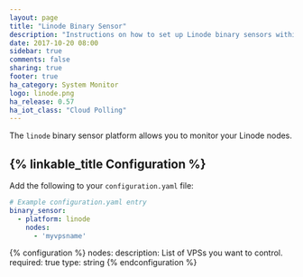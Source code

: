 ```yaml
---
layout: page
title: "Linode Binary Sensor"
description: "Instructions on how to set up Linode binary sensors within Home Assistant."
date: 2017-10-20 08:00
sidebar: true
comments: false
sharing: true
footer: true
ha_category: System Monitor
logo: linode.png
ha_release: 0.57
ha_iot_class: "Cloud Polling"
---
```


The `linode` binary sensor platform allows you to monitor your Linode nodes.

## {% linkable_title Configuration %}

Add the following to your `configuration.yaml` file:

```yaml
# Example configuration.yaml entry
binary_sensor:
  - platform: linode
    nodes:
      - 'myvpsname'
```

{% configuration %}
  nodes:
    description:  List of VPSs you want to control.
    required: true
    type: string
{% endconfiguration %}


